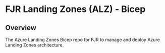 # FJR Landing Zones (ALZ) - Bicep


## Overview

The Azure Landing Zones Bicep repo for FJR to manage and deploy  Azure Landing Zones architecture.
